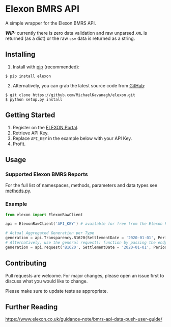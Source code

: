 # Elexon BMRS API

A simple wrapper for the Elexon BMRS API.

***WIP:*** currently there is zero data validation and raw unparsed `XML` is returned (as a dict)
or the raw `csv` data is returned as a string.

## Installing

 1. Install with [pip](https://pip.pypa.io) (recommended):
```Shell
$ pip install elexon
```
 2. Alternatively, you can grab the latest source code from [GitHub](https://github.com/MichaelKavanagh/elexon):
```Shell
$ git clone https://github.com/MichaelKavanagh/elexon.git
$ python setup.py install
```

## Getting Started
 1. Register on the [ELEXON Portal](https://www.elexonportal.co.uk).
 2. Retrieve API Key.
 3. Replace `API_KEY` in the example below with your API Key.
 4. Profit.

## Usage

### Supported Elexon BMRS Reports

For the full list of namespaces, methods, parameters and data types see [methods.py](elexon/methods.py).

### Example

```python
from elexon import ElexonRawClient

api = ElexonRawClient('API_KEY') # available for free from the Elexon Portal

# Actual Aggregated Generation per Type
generation = api.Transparency.B1620(SettlementDate = '2020-01-01', Period = '5')
# Alternatively, use the general request() function by passing the endpoint in with the arguments:
generation = api.request('B1620', SettlementDate = '2020-01-01', Period = '5')
```

## Contributing
Pull requests are welcome. For major changes, please open an issue first to discuss what you would like to change.

Please make sure to update tests as appropriate.

## Further Reading

https://www.elexon.co.uk/guidance-note/bmrs-api-data-push-user-guide/
